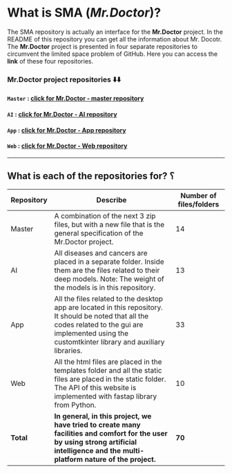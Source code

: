 # **What is SMA (*Mr.Doctor*)?**

The SMA repository is actually an interface for the **Mr.Doctor** project.
In the README of this repository you can get all the information about Mr. Docotr.
The **Mr.Doctor** project is presented in four separate repositories to circumvent the limited space problem of GitHub.
Here you can access the **link** of these four repositories.

### Mr.Doctor project repositories ⬇️⬇️

#### `Master` : [click for Mr.Doctor - master repository](https://github.com/parsiya-maha/Mr.Doctor-master)
#### `AI`     : [click for Mr.Doctor - AI repository](https://github.com/parsiya-maha/Mr.Doctor-AI)
#### `App`    : [click for Mr.Doctor - App repository](https://github.com/parsiya-maha/Mr.Doctor-App)
#### `Web`    : [click for Mr.Doctor - Web repository](https://github.com/parsiya-maha/Mr.Doctor-Web)







---

## What is each of the repositories for? ؟




| **Repository** | **Describe**                                                                                                                                                                                                | **Number of files/folders** |
|----------------|-------------------------------------------------------------------------------------------------------------------------------------------------------------------------------------------------------------|-----------------------------|
|     Master     | A combination of the next 3 zip files,  but with a new file that is the general specification of the Mr.Doctor project.                                                                                     |              14             |
|       AI       | All diseases and cancers are placed in a separate folder. Inside them are the files related to their deep models. Note: The weight of the models is in this repository.                                     |              13             |
|       App      | All the files related to the desktop app are located in this repository. It should be noted that all the codes related to the gui  are implemented using the customtkinter library and auxiliary libraries. |              33             |
|       Web      | All the html files are placed in the templates folder and all the static files  are placed in the static folder. The API of this website is implemented with fastap library from Python.                    |              10             |
|    **Total**   | **In general, in this project, we have tried to create many facilities  and comfort for the user by using strong artificial  intelligence and the multi-platform nature of the project.**                   |            **70**           |
